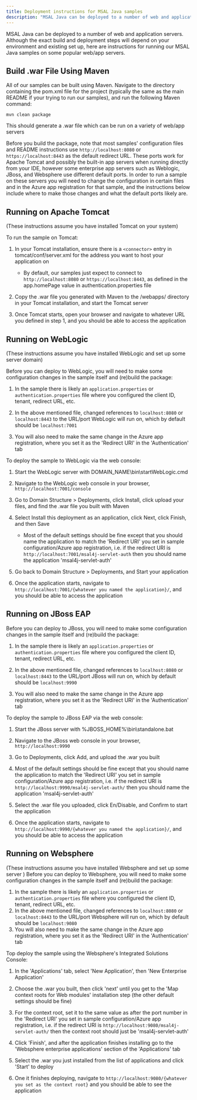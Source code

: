 ```yaml
---
title: Deployment instructions for MSAL Java samples
description: "MSAL Java can be deployed to a number of web and application servers. Although the exact build and deployment steps will depend on your environment and existing set up, here are instructions for running our MSAL Java samples on some popular web/app servers."
---
```


MSAL Java can be deployed to a number of web and application servers. Although the exact build and deployment steps will depend on your environment and existing set up, here are instructions for running our MSAL Java samples on some popular web/app servers.

## Build .war File Using Maven

All of our samples can be built using Maven. Navigate to the directory containing the pom.xml file for the project (typically the same as the main README if your trying to run our samples), and run the following Maven command:

`mvn clean package`

This should generate a .war file which can be run on a variety of web/app servers

Before you build the package, note that most samples' configuration files and README instructions use `http://localhost:8080` or `https://localhost:8443` as the default redirect URL. These ports work for Apache Tomcat and possibly the built-in app servers when running directly from your IDE, however some enterprise app servers such as Weblogic, JBoss, and Websphere use different default ports. In order to run a sample on these servers you will need to change the configuration in certain files and in the Azure app registration for that sample, and the instructions below include where to make those changes and what the default ports likely are.

## Running on Apache Tomcat

(These instructions assume you have installed Tomcat on your system)

To run the sample on Tomcat:

1. In your Tomcat installation, ensure there is a `<connector>` entry in tomcat/conf/server.xml for the address you want to host your application on
   * By default, our samples just expect to connect to `http://localhost:8080` or `https://localhost:8443`, as defined in the app.homePage value in authentication.properties file

2. Copy the .war file you generated with Maven to the /webapps/ directory in your Tomcat installation, and start the Tomcat server

3. Once Tomcat starts, open your browser and navigate to whatever URL you defined in step 1, and you should be able to access the application

## Running on WebLogic

(These instructions assume you have installed WebLogic and set up some server domain)

Before you can deploy to WebLogic, you will need to make some configuration changes in the sample itself and (re)build the package:

1. In the sample there is likely an `application.properties` or `authentication.properties` file where you configured the client ID, tenant, redirect URL, etc.

2. In the above mentioned file, changed references to `localhost:8080` or `localhost:8443` to the URL/port WebLogic will run on, which by default should be `localhost:7001`

3. You will also need to make the same change in the Azure app registration, where you set it as the 'Redirect URI' in the 'Authentication' tab

To deploy the sample to WebLogic via the web console:

1. Start the WebLogic server with DOMAIN_NAME\bin\startWebLogic.cmd

2. Navigate to the WebLogic web console in your browser, `http://localhost:7001/console`

3. Go to Domain Structure > Deployments, click Install, click upload your files, and find the .war file you built with Maven

4. Select Install this deployment as an application, click Next, click Finish, and then Save
    * Most of the default settings should be fine except that you should name the application to match the 'Redirect URI' you set in sample configuration/Azure app registration, i.e. if the redirect URI is `http://localhost:7001/msal4j-servlet-auth` then you should name the application 'msal4j-servlet-auth'

5. Go back to Domain Structure > Deployments, and Start your application

6. Once the application starts, navigate to `http://localhost:7001/{whatever you named the application}/`, and you should be able to access the application

## Running on JBoss EAP

Before you can deploy to JBoss, you will need to make some configuration changes in the sample itself and (re)build the package:

1. In the sample there is likely an `application.properties` or `authentication.properties` file where you configured the client ID, tenant, redirect URL, etc.

2. In the above mentioned file, changed references to `localhost:8080` or `localhost:8443` to the URL/port JBoss will run on, which by default should be `localhost:9990`

3. You will also need to make the same change in the Azure app registration, where you set it as the 'Redirect URI' in the 'Authentication' tab

To deploy the sample to JBoss EAP via the web console:

1. Start the JBoss server with %JBOSS_HOME%\bin\standalone.bat

2. Navigate to the JBoss web console in your browser, `http://localhost:9990`

3. Go to Deployments, click Add, and upload the .war you built

4. Most of the default settings should be fine except that you should name the application to match the 'Redirect URI' you set in sample configuration/Azure app registration, i.e. if the redirect URI is `http://localhost:9990/msal4j-servlet-auth/` then you should name the application 'msal4j-servlet-auth'

5. Select the .war file you uploaded, click En/Disable, and Confirm to start the application

6. Once the application starts, navigate to `http://localhost:9990/{whatever you named the application}/`, and you should be able to access the application

## Running on Websphere

(These instructions assume you have installed Websphere and set up some server )
Before you can deploy to Websphere, you will need to make some configuration changes in the sample itself and (re)build the package:

1. In the sample there is likely an `application.properties` or `authentication.properties` file where you configured the client ID, tenant, redirect URL, etc.
2. In the above mentioned file, changed references to `localhost:8080` or `localhost:8443` to the URL/port Websphere will run on, which by default should be `localhost:9080`
3. You will also need to make the same change in the Azure app registration, where you set it as the 'Redirect URI' in the 'Authentication' tab

Top deploy the sample using the Websphere's Integrated Solutions Console:

1. In the 'Applications' tab, select 'New Application', then 'New Enterprise Application'

2. Choose the .war you built, then click 'next' until you get to the 'Map context roots for Web modules' installation step (the other default settings should be fine)

3. For the context root, set it to the same value as after the port number in the 'Redirect URI' you set in sample configuration/Azure app registration, i.e. if the redirect URI is `http://localhost:9080/msal4j-servlet-auth/` then the context root should just be 'msal4j-servlet-auth'

4. Click 'Finish', and after the application finishes installing go to the 'Websphere enterprise applications' section of the 'Applications' tab

5. Select the .war you just installed from the list of applications and click 'Start' to deploy

6. One it finishes deploying, navigate to `http://localhost:9080/{whatever you set as the context root}` and you should be able to see the application
